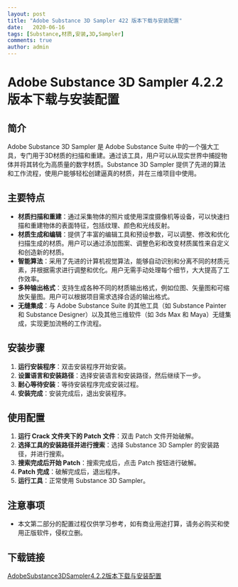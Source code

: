 ```yaml
---
layout: post
title: "Adobe Substance 3D Sampler 422 版本下载与安装配置"
date:   2020-06-16
tags: [Substance,材质,安装,3D,Sampler]
comments: true
author: admin
---
```

# Adobe Substance 3D Sampler 4.2.2 版本下载与安装配置

## 简介
Adobe Substance 3D Sampler 是 Adobe Substance Suite 中的一个强大工具，专门用于3D材质的扫描和重建。通过该工具，用户可以从现实世界中捕捉物体并将其转化为高质量的数字材质。Substance 3D Sampler 提供了先进的算法和工作流程，使用户能够轻松创建逼真的材质，并在三维项目中使用。

## 主要特点
- **材质扫描和重建**：通过采集物体的照片或使用深度摄像机等设备，可以快速扫描和重建物体的表面特征，包括纹理、颜色和光线反射。
- **材质生成和编辑**：提供了丰富的编辑工具和预设参数，可以调整、修改和优化扫描生成的材质。用户可以通过添加图案、调整色彩和改变材质属性来自定义和创造新的材质。
- **智能算法**：采用了先进的计算机视觉算法，能够自动识别和分离不同的材质元素，并根据需求进行调整和优化。用户无需手动处理每个细节，大大提高了工作效率。
- **多种输出格式**：支持生成各种不同的材质输出格式，例如位图、矢量图和可缩放矢量图。用户可以根据项目需求选择合适的输出格式。
- **无缝集成**：与 Adobe Substance Suite 的其他工具（如 Substance Painter 和 Substance Designer）以及其他三维软件（如 3ds Max 和 Maya）无缝集成，实现更加流畅的工作流程。

## 安装步骤
1. **运行安装程序**：双击安装程序开始安装。
2. **设置语言和安装路径**：选择安装语言和安装路径，然后继续下一步。
3. **耐心等待安装**：等待安装程序完成安装过程。
4. **安装完成**：安装完成后，退出安装程序。

## 使用配置
1. **运行 Crack 文件夹下的 Patch 文件**：双击 Patch 文件开始破解。
2. **选择工具的安装路径并进行搜索**：选择 Substance 3D Sampler 的安装路径，并进行搜索。
3. **搜索完成后开始 Patch**：搜索完成后，点击 Patch 按钮进行破解。
4. **Patch 完成**：破解完成后，退出程序。
5. **运行工具**：正常使用 Substance 3D Sampler。

## 注意事项
- 本文第二部分的配置过程仅供学习参考，如有商业用途打算，请务必购买和使用正版软件，侵权立删。

## 下载链接

[AdobeSubstance3DSampler4.2.2版本下载与安装配置](https://pan.quark.cn/s/31a8fbaf97d0)